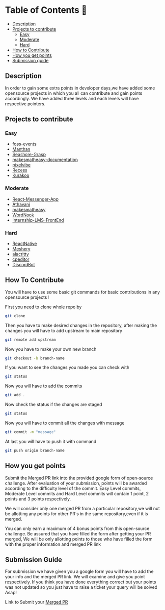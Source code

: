 # Table of Contents 📕

- [Description](#description)
- [Projects to contribute](#projects-to-contribute)
  - [Easy](#Easy)
  - [Moderate](#Moderate)
  - [Hard](#Hard)
- [How to Contribute](#how-to-contribute)
- [How you get points](#how-you-get-points)
- [Submission guide](#submission-guide)

## Description

In order to gain some extra points in developer days,we have added some
opensource projects in which you all can contribute and gain points accordingly.
We have added three levels and each levels will have respective pointers.

## Projects to contribute

### Easy

- [foss-events](https://github.com/DSC-JSS-NOIDA/foss-events)
- [Manthan](https://github.com/Manthan933/Manthan )
- [Seashore-Grasp](https://github.com/sonaljain067/Seashore-Grasp)
- [makesmatheasy-documentation](https://github.com/makesmatheasy/makesmatheasy-documentation)
- [pixelvibe](https://github.com/ankitapuri/pixelvibe)
- [Recess](https://github.com/avinashkranjan/Recess)
- [Kurakoo](https://github.com/purnima143/Kurakoo)

### Moderate

- [React-Messenger-App](https://github.com/DhairyaBahl/React-Messenger-App)
- [Athavani](https://github.com/Tejas1510/Athavani)
- [makesmatheasy](https://github.com/makesmatheasy/makesmatheasy)
- [WordNook](https://github.com/ALPHAVIO/WordNook)
- [Internship-LMS-FrontEnd](https://github.com/praveenscience/Internship-LMS-FrontEnd)
<!-- - [WordNook](https://github.com/ALPHAVIO/WordNook) -->

### Hard

- [ReactNative](https://github.com/facebook/react-native/labels/Good%20first%20issue)
- [Meshery](https://github.com/meshery/meshery/labels/good%20first%20issue)
- [alacritty](https://github.com/alacritty/alacritty)
- [cpeditor](https://github.com/cpeditor/cpeditor/)
- [DiscordBot](https://github.com/python-discord/bot)

## How To Contribute

You will have to use some basic git commands for basic contributions in any
opensource projects !

First you need to clone whole repo by

```bash
git clone
```

Then you have to make desired changes in the repository,
after making the changes you will have to add upstream to main repository

```bash
git remote add upstream
```

Now you have to make your own new branch

```bash
git checkout -b branch-name
```

If you want to see the changes you made you can check with

```bash
git status
```

Now you will have to add the commits

```bash
git add .
```

Now check the status if the changes are staged

```bash
git status
```

Now you will have to commit all the changes with message

```bash
git commit -m "message"
```

At last you will have to push it with command

```bash
git push origin branch-name
```

## How you get points

Submit the Merged PR link into the provided google form of open-source challenge.
After evaluation of your submission, points will be awarded according
to the difficulty level of the commit. Easy Level commits, Moderate Level
commits and Hard Level commits will contain 1 point, 2 points and 3 points respectively.

We will consider only one merged PR from a particular repository,we will not
be allotting any points for other PR's in the same repository,even if it is merged.

You can only earn a maximum of 4 bonus points from this open-source challenge.
Be assured that you have filled the form after getting your
PR merged, We will be only allotting points to those who have filled
the form with the proper information and merged PR link

## Submission Guide

For submission we have given you a google form you will have to add the your info
and the merged PR link.
We will examine and give you point respectively.
If you think you have done everything correct but your points was not updated
so you just have to raise a ticket your query will be solved Asap!

Link to Submit your [Merged PR](https://docs.google.com/forms/d/e/1FAIpQLScJqo7HMOwbHZp8LLvixKprvfC9ar9plSyv32GgEG8Ysuae2g/viewform)
